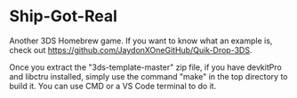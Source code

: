 # Ship-Got-Real

Another 3DS Homebrew game.
If you want to know what an example is,
check out https://github.com/JaydonXOneGitHub/Quik-Drop-3DS.

Once you extract the "3ds-template-master" zip file,
if you have devkitPro and libctru installed,
simply use the command "make" in the top directory to build it.
You can use CMD or a VS Code terminal to do it.
